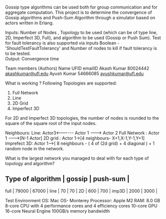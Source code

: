 Gossip type algorithms can be used both for group communication and for aggregate computation. 
This project is to determine the convergence of Gossip algorithms and Push-Sum Algorithm through 
a simulator based on actors written in Erlang.

Inputs: Number of Nodes , Topology to be used (which can be of type line, 2D, Imperfect 3D, Full), and algorithm to be used (Gossip or Push Sum). Test for fault tolerancy is also supported via inputs Boolean - 'ShouldTestFaultTolerancy' and Number of nodes to kill if fault tolerancy is to be tested.  
Output: Convergence time

Team members (Authors)
Name	          UFID        emailID
Akash Kumar	    80024442    akashkumar@ufl.edu
Ayush Kumar	    54666085    ayushkumar@ufl.edu

What is working ?
Following Topologies are supported:
1. Full Network
2. Line
3. 2D Grid
4. Imperfect 3D

For 2D and Imperfect 3D topologies, the number of nodes is rounded to the square of the square root of the input nodes.

Neighbours:
          Line: Actor3<------ Actor 1 ---> Actor 2
          Full Network : Actor 1 --->[N-1 Actor]
          2D grid : Actor 1->[4 neighbours- X+1,X-1,Y-1,Y+1]
          Imprefect 3D: Actor 1-->[ 8 neighbours - ( 4 of (2d grid) + 4 diagonal ) + 1 random node in the network.
          

What is the largest network you managed to deal with for each type of topology and algorithm?

Type of algorithm | gossip | push-sum |
---------------------------------------
full              | 79000  | 67000    |
line              | 70     | 70       | 
2D                | 600    | 700      | 
imp3D             | 2000   | 3000     | 


Test Environment
OS: Mac OS- Monterey
Processor: Apple M2
RAM: 8.0 GB
8-core CPU with 4 performance cores and 4 efficiency cores
10-core GPU
16-core Neural Engine
100GB/s memory bandwidth
